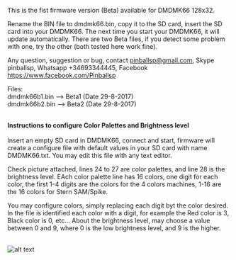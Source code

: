 
This is the fist firmware version (Beta) available for DMDMK66 128x32.

Rename the BIN file to dmdmk66.bin, copy it to the SD card, insert the SD card into your DMDMK66. The next time you start your DMDMK66, it will update automatically. There are two Beta files, if you detect some problem with one, try the other (both tested here work fine).

Any question, suggestion or bug, contact pinballsp@gmail.com, Skype pinballsp, Whatsapp +34693344445, Facebook https://www.facebook.com/Pinballsp

Files:<br>
dmdmk66b1.bin --> Beta1 (Date 29-8-2017) <br>
dmdmk66b2.bin --> Beta2 (Date 29-8-2017) 

<br>
<b>Instructions to configure Color Palettes and Brightness level</b>
<br><br>
Insert an empty SD card in DMDMK66, connect and start, firmware will create a configure file with default values in your SD card with name DMDMK66.txt. You may edit this file with any text editor.

Check picture attached, lines 24 to 27 are color palettes, and line 28 is the brightness level. EAch color palette line has 16 colors, one digit for each color, the first 1-4 digits are the colors for the 4 colors machines, 1-16 are the 16 colors for Stern SAM/Spike.

You may configure colors, simply replacing each digit byt the color desired. In the file is identified each color with a digit, for example the Red color is 3, Black color is 0, etc... About the brightness level, may choose a value between 0 and 9, where 0 is the low brightness level, and 9 is the higher.
<br><br>

![alt text](http://i.imgur.com/QEe2C4Z.jpg)
